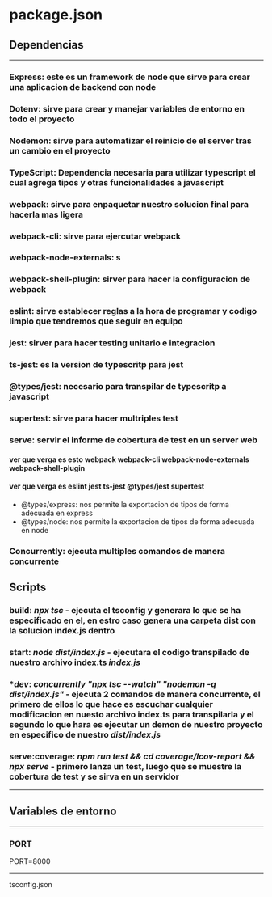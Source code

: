 # **package.json**

## **Dependencias**

---

### **Express**: este es un framework de node que sirve para crear una aplicacion de backend con node

### **Dotenv**: sirve para crear y manejar variables de entorno en todo el proyecto

### **Nodemon**: sirve para automatizar el reinicio de el server tras un cambio en el proyecto

### **TypeScript**: Dependencia necesaria para utilizar typescript el cual agrega tipos y otras funcionalidades a javascript

### **webpack**: sirve para enpaquetar nuestro solucion final para hacerla mas ligera

### **webpack-cli**: sirve para ejercutar webpack

### **webpack-node-externals**: s

### **webpack-shell-plugin**: sirver para hacer la configuracion de webpack

### **eslint**: sirve establecer reglas a la hora de programar y codigo limpio que tendremos que seguir en equipo

### **jest**: sirver para hacer testing unitario e integracion

### **ts-jest**: es la version de typescritp para jest

### **@types/jest**: necesario para transpilar de typescritp a javascript

### **supertest**: sirve para hacer multriples test

### **serve**: servir el informe de cobertura de test en un server web

#### ver que verga es esto webpack webpack-cli webpack-node-externals webpack-shell-plugin

#### ver que verga es eslint jest ts-jest @types/jest supertest

* @types/express: nos permite la exportacion de tipos de forma adecuada en express
* @types/node: nos permite la exportacion de tipos de forma adecuada en node

### **Concurrently**: ejecuta multiples comandos de manera concurrente

## **Scripts**

### **build**: *npx tsc* - ejecuta el tsconfig y generara lo que se ha especificado en el, en estro caso genera una carpeta dist con la solucion index.js dentro

### **start**: *node dist/index.js* - ejecutara el codigo transpilado de nuestro archivo index.ts *index.js*

### **dev*: *concurrently \"npx tsc --watch\" \"nodemon -q dist/index.js\"* - ejecuta 2 comandos de manera concurrente, el primero de ellos lo que hace es escuchar cualquier modificacion en nuesto archivo index.ts para transpilarla y el segundo lo que hara es ejecutar un demon de nuestro proyecto en especifico de nuestro *dist/index.js*

### **serve:coverage**: *npm run test && cd coverage/lcov-report && npx serve* - primero lanza un test, luego que se muestre la cobertura de test y se sirva en un servidor

---

## **Variables de entorno**

---

### **PORT**

PORT=8000

---

tsconfig.json
